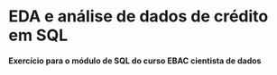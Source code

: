 # EDA e análise de dados de crédito em SQL
#### Exercício para o módulo de SQL do curso EBAC cientista de dados
